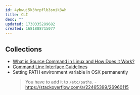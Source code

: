 ```yaml
---
id: 4ybwuj5k3hrpflb3snik3wh
title: CLI
desc: ""
updated: 1730335289682
created: 1681888715077
---
```


## Collections

- [What is Source Command in Linux and How Does it Work?](https://linuxhandbook.com/source-command/)
- [Command Line Interface Guidelines](https://clig.dev/)
- Setting PATH environment variable in OSX permanently
  > You have to add it to `/etc/paths`. - https://stackoverflow.com/a/22465399/26960115
